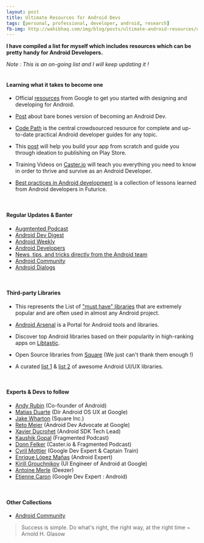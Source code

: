 ```yaml
---
layout: post
title: Ultimate Resources for Android Devs
tags: [personal, professional, developer, android, research]  
fb-img: http://wahibhaq.com/img/blog/posts/ultimate-android-resources/droid-avatar-cotton.jpg
---
```


**I have compiled a list for myself which includes resources which can be pretty handy for Android Developers.** 

_Note : This is an on-going list and I will keep updating it !_ 
<br><br> 

#### Learning what it takes to become one 

* Official [resources](http://developer.android.com/index.html) from Google to get you started with designing and developing for Android.

* [Post](http://blog.udacity.com/2015/05/become-android-developer.html) about bare bones version of becoming an Android Dev.
 
* [Code Path](http://guides.codepath.com/android) is the central crowdsourced resource for complete and up-to-date practical Android developer guides for any topic.

* This [post](https://www.simform.com/blog/top-resources-to-learn-android?utm_source=Android+Weekly&utm_campaign=15ee59bb7a-Android_Weekly_181&utm_medium=email&utm_term=0_4eb677ad19-15ee59bb7a-337877153) will help you build your app from scratch and guide you through ideation to publishing on Play Store.

* Training Videos on [Caster.io](https://caster.io) will teach you everything you need to know in order to thrive and survive as an Android Developer.

* [Best practices in Android development](https://github.com/futurice/android-best-practices#use-gradle-and-its-recommended-project-structure) is a collection of lessons learned from Android developers in Futurice.



<br>

#### Regular Updates & Banter  

* [Augmtented Podcast](http://fragmentedpodcast.com)
* [Android Dev Digest](https://www.androiddevdigest.com)
* [Android Weekly](http://androidweekly.net)
* [Android Developers](https://twitter.com/androiddev?lang=en)
* [News, tips, and tricks directly from the Android team](https://twitter.com/Android)
* [Android Community](https://twitter.com/androids)
* [Android Dialogs](https://www.youtube.com/channel/UCMEmNnHT69aZuaOrE-dF6ug)

<br>

#### Third-party Libraries

* This represents the List of ["must have" libraries](https://github.com/codepath/android_guides/wiki/Must-Have-Libraries?utm_source=Android+Weekly&utm_campaign=810cc9c6b5-Android_Weekly_187&utm_medium=email&utm_term=0_4eb677ad19-810cc9c6b5-337877153) that are extremely popular and are often used in almost any Android project.

* [Android Arsenal](http://android-arsenal.com) is a Portal for Android tools and libraries.

* Discover top Android libraries based on their popularity in high-ranking apps on [Libtastic](http://www.libtastic.com).

* Open Source libraries from [Square](http://square.github.io/#android) (We just can't thank them enough !) 

* A curated [list 1](https://github.com/wasabeef/awesome-android-ui) & [list 2](https://github.com/snowdream/awesome-android) of awesome Android UI/UX libraries.




<br>

#### Experts & Devs to follow  

* [Andy Rubin](https://twitter.com/Arubin) (Co-founder of Android)
* [Matias Duarte](https://twitter.com/MatiasDuarte) (Dir Android OS UX at Google)
* [Jake Wharton](https://github.com/JakeWharton) (Square Inc.)
* [Reto Meier](https://twitter.com/retomeier) (Android Dev Advocate at Google)
* [Xavier Ducrohet](https://twitter.com/droidxav) (Android SDK Tech Lead)
* [Kaushik Gopal](http://kaush.co) (Fragmented Podcast)
* [Donn Felker](http://www.donnfelker.com/about/) (Caster.io & Fragmented Podcast)
* [Cyril Mottier](http://cyrilmottier.com/about/) (Google Dev Expert & Captain Train)
* [Enrique López Mañas](https://twitter.com/eenriquelopez) (Android Expert)
* [Kirill Grouchnikov](https://twitter.com/kirillpixel) (UI Engineer of Android at Google)
* [Antoine Merle](https://twitter.com/antoine_merle) (Deezer)
* [Etienne Caron](https://twitter.com/kanawish) (Google Dev Expert : Android) 

<br>

#### Other Collections

* [Android Community](https://github.com/tonilopezmr/android-community)


> Success is simple. Do what's right, the right way, at the right time ~ Arnold H. Glasow




